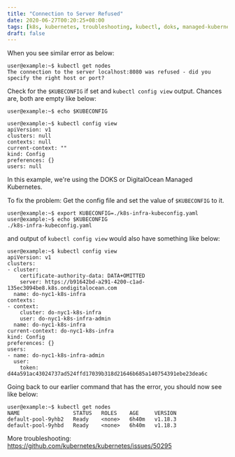 ```yaml
---
title: "Connection to Server Refused"
date: 2020-06-27T00:20:25+08:00
tags: [k8s, kubernetes, troubleshooting, kubectl, doks, managed-kubernetes]
draft: false
---
```


When you see similar error as below:
```
user@example:~$ kubectl get nodes
The connection to the server localhost:8080 was refused - did you specify the right host or port?
```

Check for the `$KUBECONFIG` if set and `kubectl config view` output.
Chances are, both are empty like below:
```
user@example:~$ echo $KUBECONFIG
```

```
user@example:~$ kubectl config view
apiVersion: v1
clusters: null
contexts: null
current-context: ""
kind: Config
preferences: {}
users: null
```

In this example, we're using the DOKS or DigitalOcean Managed Kubernetes.

To fix the problem:
Get the config file and set the value of `$KUBECONFIG` to it.
```
user@example:~$ export KUBECONFIG=./k8s-infra-kubeconfig.yaml 
user@example:~$ echo $KUBECONFIG
./k8s-infra-kubeconfig.yaml
```

and output of `kubectl config view` would also have something like below:
```
user@example:~$ kubectl config view
apiVersion: v1
clusters:
- cluster:
    certificate-authority-data: DATA+OMITTED
    server: https://b91642bd-a291-4200-c1ad-135ec3094be8.k8s.ondigitalocean.com
  name: do-nyc1-k8s-infra
contexts:
- context:
    cluster: do-nyc1-k8s-infra
    user: do-nyc1-k8s-infra-admin
  name: do-nyc1-k8s-infra
current-context: do-nyc1-k8s-infra
kind: Config
preferences: {}
users:
- name: do-nyc1-k8s-infra-admin
  user:
    token: d44a591ac43024737ad524ffd17039b318d21646b685a140754391ebe23dea6c
```

Going back to our earlier command that has the error, you should now see like below:
```
user@example:~$ kubectl get nodes
NAME                 STATUS   ROLES    AGE     VERSION
default-pool-9yhb2   Ready    <none>   6h40m   v1.18.3
default-pool-9yhbd   Ready    <none>   6h40m   v1.18.3
```

More troubleshooting: https://github.com/kubernetes/kubernetes/issues/50295
